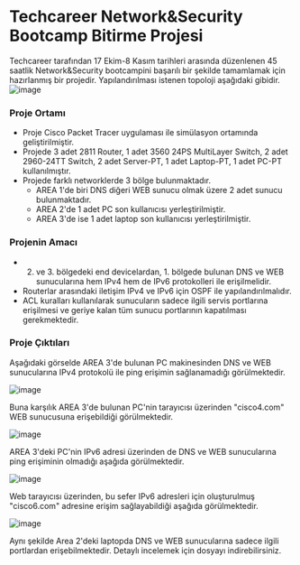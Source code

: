 # Techcareer Network&Security Bootcamp Bitirme Projesi
Techcareer tarafından 17 Ekim-8 Kasım tarihleri arasında düzenlenen 45 saatlik Network&Security bootcampini başarılı bir şekilde tamamlamak için hazırlanmış bir projedir. Yapılandırılması istenen topoloji aşağıdaki gibidir.
![image](https://user-images.githubusercontent.com/50342974/202558093-025891be-52a2-4fc4-8a48-aabdcdf65034.png)
### Proje Ortamı
- Proje Cisco Packet Tracer uygulaması ile simülasyon ortamında geliştirilmiştir. 
- Projede 3 adet 2811 Router, 1 adet 3560 24PS MultiLayer Switch, 2 adet 2960-24TT Switch, 2 adet Server-PT, 1 adet Laptop-PT, 1 adet PC-PT kullanılmıştır.
- Projede farklı networklerde 3 bölge bulunmaktadır. 
    - AREA 1'de biri DNS diğeri WEB sunucu olmak üzere 2 adet sunucu bulunmaktadır.
    - AREA 2'de 1 adet PC son kullanıcısı yerleştirilmiştir.
    - AREA 3'de ise 1 adet laptop son kullanıcısı yerleştirilmiştir.
### Projenin Amacı
- 2. ve 3. bölgedeki end devicelardan, 1. bölgede bulunan DNS ve WEB sunucularına hem IPv4 hem de IPv6 protokolleri ile erişilmelidir. 
- Routerlar arasındaki iletişim IPv4 ve IPv6 için OSPF ile yapılandırılmalıdır.
- ACL kuralları kullanılarak sunucuların sadece ilgili servis portlarına erişilmesi ve geriye kalan tüm sunucu portlarının kapatılması gerekmektedir.
 ### Proje Çıktıları
 Aşağıdaki görselde AREA 3'de bulunan PC makinesinden DNS ve WEB sunucularına IPv4 protokolü ile ping erişimin sağlanamadığı görülmektedir.
 
 ![image](https://user-images.githubusercontent.com/50342974/202562911-13a4c95d-70e4-4261-9145-abd1d9b7ce6e.png)
 
 Buna karşılık AREA 3'de bulunan PC'nin tarayıcısı üzerinden "cisco4.com" WEB sunucusuna erişebildiği görülmektedir.  
 
 ![image](https://user-images.githubusercontent.com/50342974/202564219-c3556826-d557-4283-b27d-de866cd6d21c.png)
 
AREA 3'deki PC'nin IPv6 adresi üzerinden de DNS ve WEB sunucularına ping erişiminin olmadığı aşağıda görülmektedir.

![image](https://user-images.githubusercontent.com/50342974/202565350-861a973f-8cc9-41c6-b24f-56b3cec5da7c.png)

Web tarayıcısı üzerinden, bu sefer IPv6 adresleri için oluşturulmuş "cisco6.com" adresine erişim sağlayabildiği aşağıda görülmektedir.

![image](https://user-images.githubusercontent.com/50342974/202566039-c0fe6914-57ce-4c72-bd9e-e2a96e206003.png)

Aynı şekilde Area 2'deki laptopda DNS ve WEB sunucularına sadece ilgili portlardan erişebilmektedir.
Detaylı incelemek için dosyayı indirebilirsiniz.
